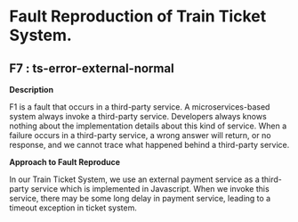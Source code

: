# Fault Reproduction of Train Ticket System.
## F7 : ts-error-external-normal

**Description**

F1 is a fault that occurs in a third-party service.
A microservices-based system always invoke a third-party service. Developers always knows nothing 
about the implementation details about this kind of service. When a failure occurs in a third-party
service, a wrong answer will return, or no response, and we cannot trace what happened behind a 
third-party service. 


**Approach to Fault Reproduce**

In our Train Ticket System, we use an external payment service as a third-party service which is 
implemented in Javascript. When we invoke this service, there may be some long delay in payment service,
leading to a timeout exception in ticket system. 
